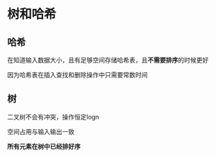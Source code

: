 # 树和哈希

## 哈希

在知道输入数据大小，且有足够空间存储哈希表，且**不需要排序**的时候更好

因为哈希表在插入查找和删除操作中只需要常数时间

## 树

二叉树不会有冲突，操作恒定logn

空间占用与输入输出一致

**所有元素在树中已经排好序**